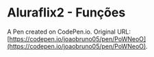 # Aluraflix2 - Funções

A Pen created on CodePen.io. Original URL: [https://codepen.io/joaobruno05/pen/PoWNeoO](https://codepen.io/joaobruno05/pen/PoWNeoO).


